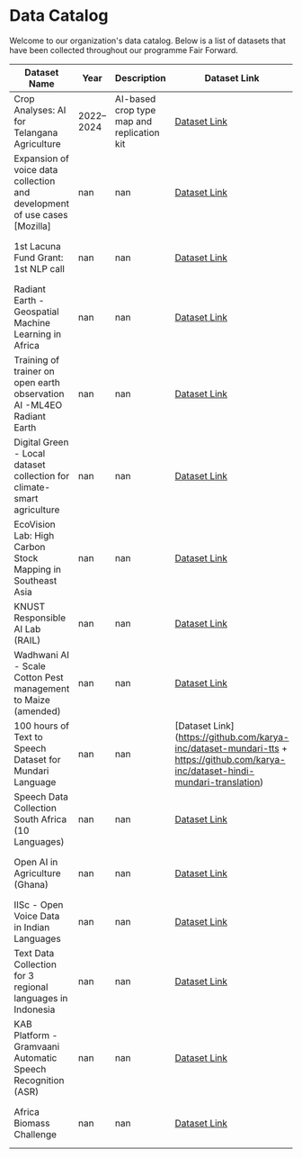# Data Catalog

Welcome to our organization's data catalog. Below is a list of datasets that have been collected throughout our programme Fair Forward.

| Dataset Name | Year | Description | Dataset Link | Documentation | Use-Case |
|--------------|------|-------------|--------------|---------------|----------|
| Crop Analyses: AI for Telangana Agriculture | 2022–2024  | AI-based crop type map and replication kit | [Dataset Link](https://dataexplorer.ts.adex.org.in/dataset/1da21f2b-87f6-4641-81bd-ed6bcd461303) | [Documentation](datasets-documentation/telangana_crop_data_documentation.md) | [Use-Case One Pager](use-case-one-pager/telangana_crop_data_use_case.md) |
| Expansion of voice data collection and development of use cases [Mozilla] | nan | nan | [Dataset Link](https://commonvoice.mozilla.org/) | [Documentation](nan) | [Use-Case One Pager](nan) |
| 1st Lacuna Fund Grant: 1st NLP call | nan | nan | [Dataset Link](https://lacunafund.org/datasets/language/) | [Documentation](nan) | [Use-Case One Pager](nan) |
| Radiant Earth - Geospatial Machine Learning in Africa | nan | nan | [Dataset Link](https://beta.source.coop/repositories/radiantearth/south-africa-crops-competition/description/) | [Documentation](nan) | [Use-Case One Pager](nan) |
| Training of trainer on open earth observation AI -ML4EO Radiant Earth | nan | nan | [Dataset Link](https://beta.source.coop/radiantearth/south-africa-crops-competition/) | [Documentation](nan) | [Use-Case One Pager](nan) |
| Digital Green - Local dataset collection for climate-smart agriculture | nan | nan | [Dataset Link](https://github.com/digitalgreenorg/frame-templates) | [Documentation](nan) | [Use-Case One Pager](nan) |
| EcoVision Lab: High Carbon Stock Mapping in Southeast Asia | nan | nan | [Dataset Link](https://huggingface.co/datasets/HCSA/HCSA_Indonesia_Forest_Plot_Data_2023) | [Documentation](nan) | [Use-Case One Pager](nan) |
| KNUST Responsible AI Lab (RAIL) | nan | nan | [Dataset Link](https://www.kaggle.com/datasets/responsibleailab/crop-disease-ghana/data) | [Documentation](nan) | [Use-Case One Pager](nan) |
| Wadhwani AI - Scale Cotton Pest management to Maize (amended) | nan | nan | [Dataset Link](https://github.com/WadhwaniAI/pest-monitoring/tree/main/sample-data) | [Documentation](nan) | [Use-Case One Pager](nan) |
| 100 hours of Text to Speech Dataset for Mundari Language | nan | nan | [Dataset Link](https://github.com/karya-inc/dataset-mundari-tts + https://github.com/karya-inc/dataset-hindi-mundari-translation) | [Documentation](nan) | [Use-Case One Pager](nan) |
| Speech Data Collection South Africa (10 Languages) | nan | nan | [Dataset Link](https://commonvoice.mozilla.org/de/languages) | [Documentation](nan) | [Use-Case One Pager](nan) |
| Open AI in Agriculture (Ghana) | nan | nan | [Dataset Link](https://huggingface.co/datasets/KaraAgroAI/CADI-AI/tree/main) | [Documentation](nan) | [Use-Case One Pager](nan) |
| IISc - Open Voice Data in Indian Languages | nan | nan | [Dataset Link](https://syspin.iisc.ac.in/datasets) | [Documentation](nan) | [Use-Case One Pager](nan) |
| Text Data Collection for 3 regional languages in Indonesia | nan | nan | [Dataset Link](https://huggingface.co/datasets/prosa-text/nusa-dialogue) | [Documentation](nan) | [Use-Case One Pager](nan) |
| KAB Platform - Gramvaani Automatic Speech Recognition (ASR) | nan | nan | [Dataset Link](https://gitlab.com/gramvaani/giz_kab_bert_sourcecode) | [Documentation](nan) | [Use-Case One Pager](nan) |
| Africa Biomass Challenge | nan | nan | [Dataset Link](https://huggingface.co/datasets/data354/Africa_Biomass_dataset) | [Documentation](nan) | [Use-Case One Pager](nan) |

